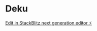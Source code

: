# Deku

[Edit in StackBlitz next generation editor ⚡️](https://stackblitz.com/~/github.com/Osku/Deku)